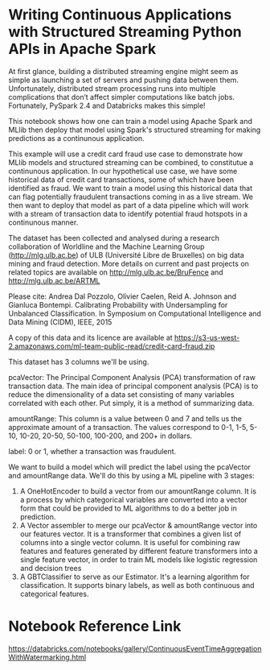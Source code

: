 # Writing Continuous Applications with Structured Streaming Python APIs in Apache Spark

At first glance, building a distributed streaming engine might seem as simple as launching a set of servers and pushing data between them. Unfortunately, distributed stream processing runs into multiple complications that don’t affect simpler computations like batch jobs. Fortunately, PySpark 2.4 and Databricks makes this simple!

This notebook shows how one can train a model using Apache Spark and MLlib then deploy that model using Spark's structured streaming for making predictions as a continunous application.

This example will use a credit card fraud use case to demonstrate how MLlib models and structured streaming can be combined, to constitutue a continunous application. In our hypothetical use case, we have some historical data of credit card transactions, some of which have been identified as fraud. We want to train a model using this historical data that can flag potentially fraudulent transactions coming in as a live stream. We then want to deploy that model as part of a data pipeline which will work with a stream of transaction data to identify potential fraud hotspots in a continunous manner.

The dataset has been collected and analysed during a research collaboration of Worldline and the Machine Learning Group (http://mlg.ulb.ac.be) of ULB (Université Libre de Bruxelles) on big data mining and fraud detection. More details on current and past projects on related topics are available on http://mlg.ulb.ac.be/BruFence and http://mlg.ulb.ac.be/ARTML

Please cite: Andrea Dal Pozzolo, Olivier Caelen, Reid A. Johnson and Gianluca Bontempi. Calibrating Probability with Undersampling for Unbalanced Classification. In Symposium on Computational Intelligence and Data Mining (CIDM), IEEE, 2015

A copy of this data and its licence are available at https://s3-us-west-2.amazonaws.com/ml-team-public-read/credit-card-fraud.zip

This dataset has 3 columns we'll be using.

pcaVector: The Principal Component Analysis (PCA) transformation of raw transaction data. The main idea of principal component analysis (PCA) is to reduce the dimensionality of a data set consisting of many variables correlated with each other. Put simply, it is a method of summarizing data.

amountRange: This column is a value between 0 and 7 and tells us the approximate amount of a transaction. The values correspond to 0-1, 1-5, 5-10, 10-20, 20-50, 50-100, 100-200, and 200+ in dollars.

label: 0 or 1, whether a transaction was fraudulent.

We want to build a model which will predict the label using the pcaVector and amountRange data. We'll do this by using a ML pipeline with 3 stages:

1) A OneHotEncoder to build a vector from our amountRange column. It is a process by which categorical variables are converted into a vector form that could be provided to ML algorithms to do a better job in prediction.
2) A Vector assembler to merge our pcaVector & amountRange vector into our features vector. It is a transformer that combines a given list of columns into a single vector column. It is useful for combining raw features and features generated by different feature transformers into a single feature vector, in order to train ML models like logistic regression and decision trees
3) A GBTClassifier to serve as our Estimator. It's a learning algorithm for classification. It supports binary labels, as well as both continuous and categorical features.

# Notebook Reference Link
https://databricks.com/notebooks/gallery/ContinuousEventTimeAggregationWithWatermarking.html

